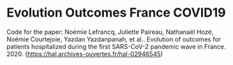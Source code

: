 # Evolution Outcomes France COVID19

Code for the paper: Noémie Lefrancq, Juliette Paireau, Nathanaël Hozé, Noémie Courtejoie, Yazdan Yazdanpanah, et al.. Evolution of outcomes for patients hospitalized during the first SARS-CoV-2 pandemic wave in France. 2020. (https://hal.archives-ouvertes.fr/hal-02946545)

